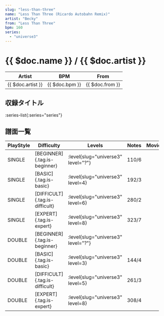 ```yaml
---
slug: "less-than-three"
name: "Less Than Three (Ricardo Autobahn Remix)"
artist: "Becky"
from: "Less Than Three"
bpm: 160
series:
  - "universe3"
---
```


# {{ $doc.name }} / {{ $doc.artist }}

|Artist|BPM|From|
|------|---|----|
|{{ $doc.artist }}|{{ $doc.bpm }}|{{ $doc.from }}|

## 収録タイトル

:series-list{:series="series"}

## 譜面一覧

|PlayStyle|Difficulty|Levels|Notes|Movie|
|---------|----------|------|-----|-----|
|SINGLE|[BEGINNER]{.tag.is-beginner}|<div class="field is-grouped is-grouped-multiline"> :level{slug="universe3" level="?"}</div>|110/6||
|SINGLE|[BASIC]{.tag.is-basic}|<div class="field is-grouped is-grouped-multiline"> :level{slug="universe3" level=4}</div>|192/3||
|SINGLE|[DIFFICULT]{.tag.is-difficult}|<div class="field is-grouped is-grouped-multiline"> :level{slug="universe3" level=6}</div>|280/2||
|SINGLE|[EXPERT]{.tag.is-expert}|<div class="field is-grouped is-grouped-multiline"> :level{slug="universe3" level=8}</div>|323/7||
|DOUBLE|[BEGINNER]{.tag.is-beginner}|<div class="field is-grouped is-grouped-multiline"> :level{slug="universe3" level="?"}</div>|||
|DOUBLE|[BASIC]{.tag.is-basic}|<div class="field is-grouped is-grouped-multiline"> :level{slug="universe3" level=3}</div>|144/4||
|DOUBLE|[DIFFICULT]{.tag.is-difficult}|<div class="field is-grouped is-grouped-multiline"> :level{slug="universe3" level=5}</div>|261/3||
|DOUBLE|[EXPERT]{.tag.is-expert}|<div class="field is-grouped is-grouped-multiline"> :level{slug="universe3" level=8}</div>|308/4||
